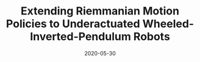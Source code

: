 ---
title: "Extending Riemmanian Motion Policies to Underactuated Wheeled-Inverted-Pendulum Robots"
collection: publications
permalink: /publication/extending_riemmanian_motion_policies_to_underactuated_systems
date: 2020-05-30
venue: 'IEEE Conference on Robotics and Automation (ICRA)'
paperurl: 'https://ieeexplore.ieee.org/stamp/stamp.jsp?tp=&arnumber=9196866'
link: 'https://ieeexplore.ieee.org/document/9196866'
citation: '<b>B. Wingo (Q. Huang)</b>, C. Cheng, M. Murtaza, M. Zafar, and S. Hutchinson, &quot;Extending Riemmanian Motion Policies to Underactuated Wheeled-Inverted-Pendulum Robots.&quot; <i>IEEE Conference on Robotics and Automation (ICRA)</i> May, 2020.'
---